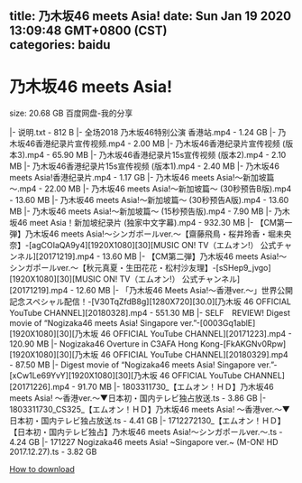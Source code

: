 
title: 乃木坂46 meets Asia!
date: Sun Jan 19 2020 13:09:48 GMT+0800 (CST)    
categories: baidu
---

# 乃木坂46 meets Asia!
size: 20.68 GB
 百度网盘-我的分享
 
|- 说明.txt - 812 B
|- 全场2018 乃木坂46特别公演 香港站.mp4 - 1.24 GB
|- 乃木坂46香港纪录片宣传视频.mp4 - 2.00 MB
|- 乃木坂46香港纪录片宣传视频 (版本3).mp4 - 65.90 MB
|- 乃木坂46香港纪录片15s宣传视频 (版本2).mp4 - 2.10 MB
|- 乃木坂46香港纪录片15s宣传视频 (版本1).mp4 - 2.40 MB
|- 乃木坂46 meets Asia!香港纪录片.mp4 - 1.17 GB
|- 乃木坂46 meets Asia!～新加坡篇～.mp4 - 22.00 MB
|- 乃木坂46 meets Asia!～新加坡篇～ (30秒预告B版).mp4 - 13.60 MB
|- 乃木坂46 meets Asia!～新加坡篇～ (30秒预告A版).mp4 - 13.60 MB
|- 乃木坂46 meets Asia!～新加坡篇～ (15秒预告版).mp4 - 7.90 MB
|- 乃木坂46 meet Asia！新加坡纪录片 (独家中文字幕).mp4 - 932.30 MB
|- 【CM第一弾】乃木坂46 meets Asia!～シンガポールver.～【齋藤飛鳥・桜井玲香・堀未央奈】-[agCOIaQA9y4][1920X1080][30][MUSIC ON! TV（エムオン!） 公式チャンネル][20171219].mp4 - 13.60 MB
|- 【CM第二弾】乃木坂46 meets Asia!～シンガポールver.～【秋元真夏・生田花花・松村沙友理】-[sSHep9_jvgo][1920X1080][30][MUSIC ON! TV（エムオン!） 公式チャンネル][20171219].mp4 - 12.60 MB
|- 「乃木坂46 Meets Asia!〜香港ver.〜」世界公開記念スペシャル配信！-[V30TqZfdB8g][1280X720][30.0][乃木坂 46 OFFICIAL YouTube CHANNEL][20180328].mp4 - 551.30 MB
|- SELF　REVIEW! Digest movie of “Nogizaka46 meets Asia! Singapore ver.”-[0003Gq1ablE][1920X1080][30][乃木坂 46 OFFICIAL YouTube CHANNEL][20171223].mp4 - 120.90 MB
|- Nogizaka46 Overture in C3AFA Hong Kong-[FkAKGNv0Rpw][1920X1080][30][乃木坂 46 OFFICIAL YouTube CHANNEL][20180329].mp4 - 87.50 MB
|- Digest movie of “Nogizaka46 meets Asia! Singapore ver.”-[xCw1Le69YvY][1920X1080][30][乃木坂 46 OFFICIAL YouTube CHANNEL][20171226].mp4 - 91.70 MB
|- 1803311730_【エムオン！ＨＤ】乃木坂46 meets Asia! ～香港ver.～▼日本初・国内テレビ独占放送.ts - 3.86 GB
|- 1803311730_CS325_【エムオン！ＨＤ】乃木坂46 meets Asia! ～香港ver.～▼日本初・国内テレビ独占放送.ts - 4.41 GB
|- 1712272130_【エムオン！ＨＤ】【日本初・国内テレビ独占】乃木坂46 meets Asia!～シンガポールver.～.ts - 4.24 GB
|- 171227 Nogizaka46 meets Asia! ~Singapore ver.~ (M-ON! HD 2017.12.27).ts - 3.82 GB

[How to download](https://bpcam.bemobtrk.com/go/2ceec3aa-1ca2-46d6-b9ff-aaa5c184517c?jno=585)